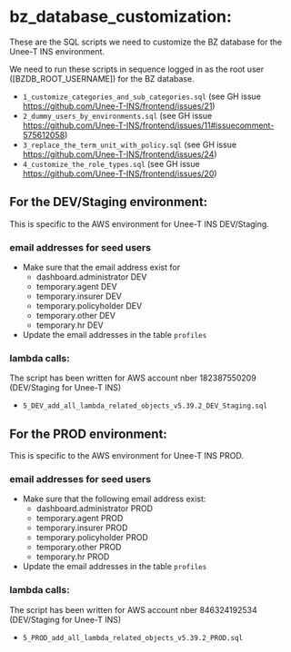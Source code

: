 # bz_database_customization:

These are the SQL scripts we need to customize the BZ database for the Unee-T INS environment.

We need to run these scripts in sequence logged in as the root user ([BZDB_ROOT_USERNAME]) for the BZ database.

- `1_customize_categories_and_sub_categories.sql` (see GH issue https://github.com/Unee-T-INS/frontend/issues/21)
- `2_dummy_users_by_environments.sql` (see GH issue https://github.com/Unee-T-INS/frontend/issues/11#issuecomment-575612058)
- `3_replace_the_term_unit_with_policy.sql` (see GH issue https://github.com/Unee-T-INS/frontend/issues/24)
- `4_customize_the_role_types.sql` (see GH issue https://github.com/Unee-T-INS/frontend/issues/20)

## For the DEV/Staging environment:

This is specific to the AWS environment for Unee-T INS DEV/Staging.

### email addresses for seed users

- Make sure that the email address exist for
  - dashboard.administrator DEV
  - temporary.agent DEV
  - temporary.insurer DEV
  - temporary.policyholder DEV
  - temporary.other DEV
  - temporary.hr DEV
- Update the email addresses in the table `profiles`

### lambda calls:

The script has been written for AWS account nber 182387550209 (DEV/Staging for Unee-T INS)
- `5_DEV_add_all_lambda_related_objects_v5.39.2_DEV_Staging.sql`

## For the PROD environment:

This is specific to the AWS environment for Unee-T INS PROD.

### email addresses for seed users

- Make sure that the following email address exist:
  - dashboard.administrator PROD
  - temporary.agent PROD
  - temporary.insurer PROD
  - temporary.policyholder PROD
  - temporary.other PROD
  - temporary.hr PROD
- Update the email addresses in the table `profiles`

### lambda calls:

The script has been written for AWS account nber 846324192534 (DEV/Staging for Unee-T INS)
- `5_PROD_add_all_lambda_related_objects_v5.39.2_PROD.sql`
